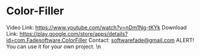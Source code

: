 # Color-Filler
Video Link: https://www.youtube.com/watch?v=nDm1Ng-tKYk
Download Link: https://play.google.com/store/apps/details?id=com.Fadesoftware.ColorFiller
Contact: softwarefade@gmail.com
ALERT! You can use it for your own project. \n

